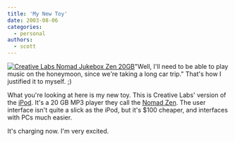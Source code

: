 ```yaml
---
title: 'My New Toy'
date: 2003-08-06
categories:
  - personal
authors:
  - scott
---
```


[![Creative Labs Nomad Jukebox Zen 20GB](/images/blog-photos/nomadzen.jpg 'Creative Labs Nomad Jukebox Zen 20GB')](http://www.amazon.com/exec/obidos/tg/detail/-/B00006LHO7/ref=cm_wl_ovu-pg.1-pos.2/102-8680439-7416146?v=glance&coliid=I2VTAQTYIOSW09&me=standard)"Well, I'll need to be able to play music on the honeymoon, since we're taking a long car trip." That's how I justified it to myself. ;)

What you're looking at here is my new toy. This is Creative Labs' version of the [iPod](http://store.apple.com/1-800-MY-APPLE/WebObjects/AppleStore.woa/71801/wo/x3cOXTiYbRtp2bdznyQZzuwCIAS/0.0.7.1.0.5.21.1.3.1.0.0.0.1.0). It's a 20 GB MP3 player they call the [Nomad Zen](http://www.amazon.com/exec/obidos/tg/detail/-/B00006LHO7/ref=cm_wl_ovu-pg.1-pos.2/102-8680439-7416146?v=glance&coliid=I2VTAQTYIOSW09&me=standard). The user interface isn't quite a slick as the iPod, but it's $100 cheaper, and interfaces with PCs much easier.

It's charging now. I'm very excited.
